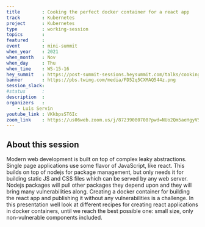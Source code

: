 ```yaml
---
title        : Cooking the perfect docker container for a react app
track        : Kubernetes
project      : Kubernetes
type         : working-session
topics       :
featured     :
event        : mini-summit
when_year    : 2021
when_month   : Nov
when_day     : Thu
when_time    : WS-15-16
hey_summit   : https://post-summit-sessions.heysummit.com/talks/cooking-the-perfect-docker-container-for-a-react-app/
banner       : https://pbs.twimg.com/media/FD52q5CXMAQ544z.png
session_slack:
#status      : 
description  :
organizers   :
    - Luis Servin
youtube_link : VKkbpsST6Ic
zoom_link    : https://us06web.zoom.us/j/87239080708?pwd=NUo2Qm5aeHgyVStJb1NOSDVheGhldz09
---
```


## About this session
Modern web development is built on top of complex leaky abstractions. Single page applications use some flavor of JavaScript, like react. 
This builds on top of nodejs for package management, but only needs it for building static JS and CSS files which can be served by any web server. 
Nodejs packages will pull other packages they depend upon and they will bring many vulnerabilities along. Creating a docker container for building the 
react app and publishing it without any vulnerabilities is a challenge. In this presentation well look at different recipes for creating react applications 
in docker containers, until we reach the best possible one: small size, only non-vulnerable components included.
